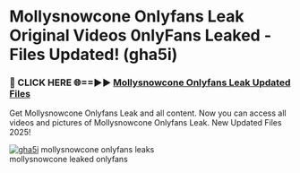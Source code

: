 # Mollysnowcone Onlyfans Leak Original Videos 0nlyFans Leaked - Files Updated! (gha5i)

<h3>🔴 CLICK HERE 🌐==►► <a href="https://tinyurl.com/2wckxsce" rel="nofollow">Mollysnowcone Onlyfans Leak Updated Files</a></h3>

Get Mollysnowcone Onlyfans Leak and all content. Now you can access all videos and pictures of Mollysnowcone Onlyfans Leak. New Updated Files 2025!

[![gha5i](https://i.imgur.com/AFduVYN.gif)](https://tinyurl.com/2wckxsce)
mollysnowcone onlyfans leaks<br>
mollysnowcone leaked onlyfans